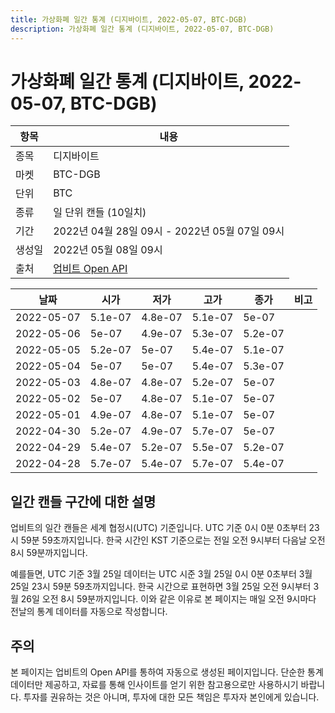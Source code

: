 ```yaml
---
title: 가상화폐 일간 통계 (디지바이트, 2022-05-07, BTC-DGB)
description: 가상화폐 일간 통계 (디지바이트, 2022-05-07, BTC-DGB)
---
```



가상화폐 일간 통계 (디지바이트, 2022-05-07, BTC-DGB)
===

|항목|내용|
|--|--|
|종목|디지바이트|
|마켓|BTC-DGB|
|단위|BTC|
|종류|일 단위 캔들 (10일치)|
|기간|2022년 04월 28일 09시 - 2022년 05월 07일 09시|
|생성일|2022년 05월 08일 09시|
|출처|[업비트 Open API](https://docs.upbit.com)|


|날짜|시가|저가|고가|종가|비고|
|--|--|--|--|--|--|
|2022-05-07|5.1e-07|4.8e-07|5.1e-07|5e-07|    |
|2022-05-06|5e-07|4.9e-07|5.3e-07|5.2e-07|    |
|2022-05-05|5.2e-07|5e-07|5.4e-07|5.1e-07|    |
|2022-05-04|5e-07|5e-07|5.4e-07|5.3e-07|    |
|2022-05-03|4.8e-07|4.8e-07|5.2e-07|5e-07|    |
|2022-05-02|5e-07|4.8e-07|5.1e-07|5e-07|    |
|2022-05-01|4.9e-07|4.8e-07|5.1e-07|5e-07|    |
|2022-04-30|5.2e-07|4.9e-07|5.7e-07|5e-07|    |
|2022-04-29|5.4e-07|5.2e-07|5.5e-07|5.2e-07|    |
|2022-04-28|5.7e-07|5.4e-07|5.7e-07|5.4e-07|    |


일간 캔들 구간에 대한 설명
---


업비트의 일간 캔들은 세계 협정시(UTC) 기준입니다. 
UTC 기준 0시 0분 0초부터 23시 59분 59초까지입니다. 
한국 시간인 KST 기준으로는 전일 오전 9시부터 다음날 오전 8시 59분까지입니다. 


예를들면, UTC 기준 3월 25일 데이터는 UTC 시준 3월 25일 0시 0분 0초부터 3월 25일 23시 59분 59초까지입니다. 
한국 시간으로 표현하면 3월 25일 오전 9시부터 3월 26일 오전 8시 59분까지입니다. 
이와 같은 이유로 본 페이지는 매일 오전 9시마다 전날의 통계 데이터를 자동으로 작성합니다. 


주의
---


본 페이지는 업비트의 Open API를 통하여 자동으로 생성된 페이지입니다. 
단순한 통계 데이터만 제공하고, 자료를 통해 인사이트를 얻기 위한 참고용으로만 사용하시기 바랍니다. 
투자를 권유하는 것은 아니며, 투자에 대한 모든 책임은 투자자 본인에게 있습니다. 
